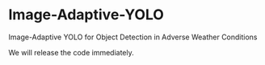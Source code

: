 # Image-Adaptive-YOLO
Image-Adaptive YOLO for Object Detection in Adverse Weather Conditions

We will release the code immediately.
